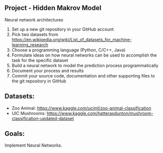 ## Project - Hidden Makrov Model
  Neural network architectures
1. Set up a new git repository in your GitHub account
2. Pick two datasets from https://en.wikipedia.org/wiki/List_of_datasets_for_machine-learning_research
3. Choose a programming language (Python, C/C++, Java)
4. Formulate ideas on how neural networks can be used to accomplish the task for the specific dataset
5. Build a neural network to model the prediction process programmatically
6. Document your process and results
7. Commit your source code, documentation and other supporting files to the git repository in GitHub

## Datasets:
* Zoo Animal: https://www.kaggle.com/uciml/zoo-animal-classification
* UIC Mushrooms: https://www.kaggle.com/hatterasdunton/mushroom-classification-updated-dataset
## Goals:
Implement Neural Networks.
